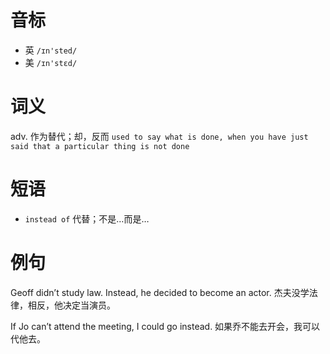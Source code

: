 # 音标

- 英 `/ɪn'sted/`
- 美 `/ɪn'stɛd/`

# 词义

adv. 作为替代；却，反而
`used to say what is done, when you have just said that a particular thing is not done`

# 短语

- `instead of` 代替；不是…而是…

# 例句

Geoff didn’t study law. Instead, he decided to become an actor.
杰夫没学法律，相反，他决定当演员。

If Jo can’t attend the meeting, I could go instead.
如果乔不能去开会，我可以代他去。


